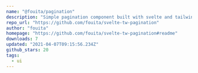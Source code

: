```yaml
---
name: "@fouita/pagination"
description: "Simple pagination component built with svelte and tailwindcss"
repo_url: "https://github.com/fouita/svelte-tw-pagination"
author: "fouita"
homepage: "https://github.com/fouita/svelte-tw-pagination#readme"
downloads: 7
updated: "2021-04-07T09:15:56.234Z"
github_stars: 20
tags: 
  - ui
---
```

